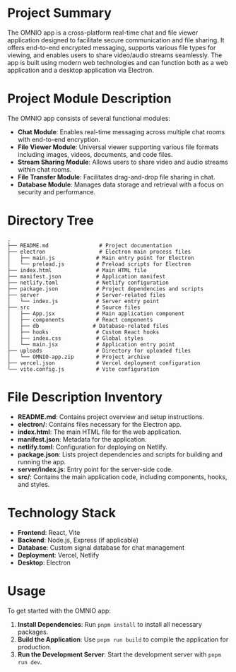 # Project Summary
The OMNIO app is a cross-platform real-time chat and file viewer application designed to facilitate secure communication and file sharing. It offers end-to-end encrypted messaging, supports various file types for viewing, and enables users to share video/audio streams seamlessly. The app is built using modern web technologies and can function both as a web application and a desktop application via Electron.

# Project Module Description
The OMNIO app consists of several functional modules:
- **Chat Module**: Enables real-time messaging across multiple chat rooms with end-to-end encryption.
- **File Viewer Module**: Universal viewer supporting various file formats including images, videos, documents, and code files.
- **Stream Sharing Module**: Allows users to share video and audio streams within chat rooms.
- **File Transfer Module**: Facilitates drag-and-drop file sharing in chat.
- **Database Module**: Manages data storage and retrieval with a focus on security and performance.

# Directory Tree
```
.
├── README.md                # Project documentation
├── electron                 # Electron main process files
│   ├── main.js             # Main entry point for Electron
│   └── preload.js          # Preload scripts for Electron
├── index.html              # Main HTML file
├── manifest.json           # Application manifest
├── netlify.toml            # Netlify configuration
├── package.json            # Project dependencies and scripts
├── server                  # Server-related files
│   └── index.js            # Server entry point
├── src                     # Source files
│   ├── App.jsx             # Main application component
│   ├── components          # React components
│   ├── db                 # Database-related files
│   ├── hooks               # Custom React hooks
│   ├── index.css           # Global styles
│   └── main.jsx            # Application entry point
├── uploads                 # Directory for uploaded files
│   └── OMNIO-app.zip       # Project archive
├── vercel.json             # Vercel deployment configuration
└── vite.config.js          # Vite configuration
```

# File Description Inventory
- **README.md**: Contains project overview and setup instructions.
- **electron/**: Contains files necessary for the Electron app.
- **index.html**: The main HTML file for the web application.
- **manifest.json**: Metadata for the application.
- **netlify.toml**: Configuration for deploying on Netlify.
- **package.json**: Lists project dependencies and scripts for building and running the app.
- **server/index.js**: Entry point for the server-side code.
- **src/**: Contains the main application code, including components, hooks, and styles.

# Technology Stack
- **Frontend**: React, Vite
- **Backend**: Node.js, Express (if applicable)
- **Database**: Custom signal database for chat management
- **Deployment**: Vercel, Netlify
- **Desktop**: Electron

# Usage
To get started with the OMNIO app:
1. **Install Dependencies**: Run `pnpm install` to install all necessary packages.
2. **Build the Application**: Use `pnpm run build` to compile the application for production.
3. **Run the Development Server**: Start the development server with `pnpm run dev`.
